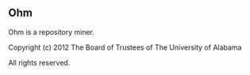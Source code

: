 Ohm
---
Ohm is a repository miner.

Copyright (c) 2012 The Board of Trustees of The University of Alabama

All rights reserved.
